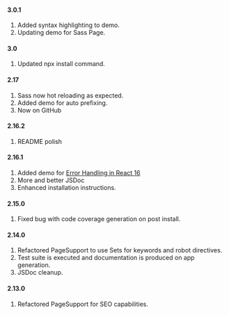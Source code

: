 #### 3.0.1  
1. Added syntax highlighting to demo.
2. Updating demo for Sass Page.

#### 3.0
1. Updated npx install command.

#### 2.17
1. Sass now hot reloading as expected.
2. Added demo for auto prefixing.
3. Now on GitHub

#### 2.16.2
1. README polish

#### 2.16.1
1. Added demo for [Error Handling in React 16](https://reactjs.org/blog/2017/07/26/error-handling-in-react-16.html)
2. More and better JSDoc
3. Enhanced installation instructions.

#### 2.15.0
1. Fixed bug with code coverage generation on post install.

#### 2.14.0
1. Refactored PageSupport to use Sets for keywords and robot directives.
2. Test suite is executed and documentation is produced on app generation.
3. JSDoc cleanup.

#### 2.13.0
1. Refactored PageSupport for SEO capabilities.
